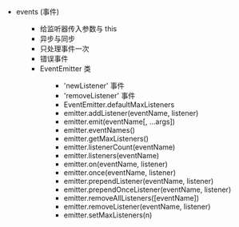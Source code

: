 <ul>
<li>events (事件)
<ul>
<ul>
<li>给监听器传入参数与 this</li>
<li>异步与同步</li>
<li>只处理事件一次</li>
<li>错误事件</li>
<li>EventEmitter 类
<ul>
<ul>
<li>'newListener' 事件</li>
<li>'removeListener' 事件</li>
<li>EventEmitter.defaultMaxListeners</li>
<li>emitter.addListener(eventName, listener)</li>
<li>emitter.emit(eventName[, ...args])</li>
<li>emitter.eventNames()</li>
<li>emitter.getMaxListeners()</li>
<li>emitter.listenerCount(eventName)</li>
<li>emitter.listeners(eventName)</li>
<li>emitter.on(eventName, listener)</li>
<li>emitter.once(eventName, listener)</li>
<li>emitter.prependListener(eventName, listener)</li>
<li>emitter.prependOnceListener(eventName, listener)</li>
<li>emitter.removeAllListeners([eventName])</li>
<li>emitter.removeListener(eventName, listener)</li>
<li>emitter.setMaxListeners(n)</li>
</ul>
</ul>
</li>
</ul>
</ul>
</li>
</ul>
